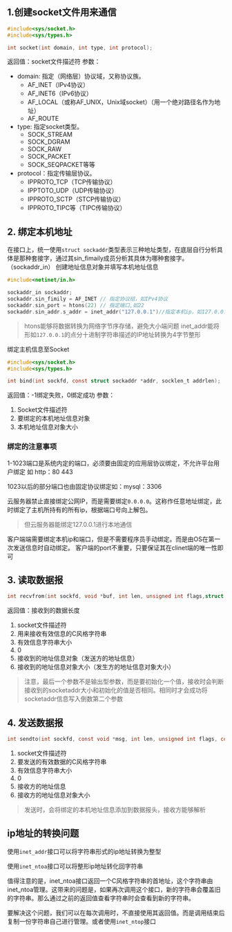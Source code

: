 ## 1.创建socket文件用来通信
```C
#include<sys/socket.h>
#include<sys/types.h>

int socket(int domain, int type, int protocol);
```
返回值：socket文件描述符
参数：
- domain: 指定（网络层）协议域，又称协议族。
	- AF_INET（IPv4协议）
	- AF_INET6（IPv6协议）
	- AF_LOCAL（或称AF_UNIX，Unix域socket）（用一个绝对路径名作为地址）
	- AF_ROUTE
- type: 指定socket类型。
	- SOCK_STREAM
	- SOCK_DGRAM
	- SOCK_RAW
	- SOCK_PACKET
	- SOCK_SEQPACKET等等
- protocol：指定传输层协议。
	- IPPROTO_TCP（TCP传输协议）
	- IPPTOTO_UDP（UDP传输协议）
	- IPPROTO_SCTP（STCP传输协议）
	- IPPROTO_TIPC等（TIPC传输协议）
## 2. 绑定本机地址
在接口上，统一使用`struct sockaddr`类型表示三种地址类型，在底层自行分析具体是那种套接字，通过其sin_fimaily成员分析其具体为哪种套接字。
（sockaddr_in）
创建地址信息对象并填写本机地址信息
```C
#include<netinet/in.h>

sockaddr_in sockaddr;
sockaddr.sin_fimily = AF_INET // 指定协议组，如IPv4协议
sockaddr.sin_port = htons(22) // 指定端口,如22
sockaddr.sin_addr.s_addr = inet_addr("127.0.0.1")//指定本机ip，如127.0.0.1
```
>htons能够将数据转换为网络字节序存储，避免大小端问题
>inet_addr能将形如`127.0.0.1`的点分十进制字符串描述的IP地址转换为4字节整形

绑定主机信息至Socket
```C
#include<sys/socket.h>
#include<sys/types.h>

int bind(int sockfd, const struct sockaddr *addr, socklen_t addrlen);
```
返回值：-1绑定失败，0绑定成功
参数：
1. Socket文件描述符
2. 要绑定的本机地址信息对象
3. 本机地址信息对象大小
### 绑定的注意事项
1-1023端口是系统内定的端口，必须要由固定的应用层协议绑定，不允许平台用户绑定
如 http：80 443
 
1023以后的部分端口也由固定协议绑定如：mysql：3306

云服务器禁止直接绑定公网IP，而是需要绑定`0.0.0.0`。这称作任意地址绑定，此时绑定了主机所持有的所有ip，根据端口号向上解包。

>但云服务器能绑定127.0.0.1进行本地通信

客户端端需要绑定本机ip和端口，但是不需要程序员手动绑定。而是由OS在第一次发送信息时自动绑定。
客户端的port不重要，只要保证其在clinet端的唯一性即可
## 3. 读取数据报

```C
int recvfrom(int sockfd, void *buf, int len, unsigned int flags,struct sockaddr *from, int *fromlen);
```
返回值：接收到的数据长度
1. socket文件描述符
2. 用来接收有效信息的C风格字符串
3. 有效信息字符串大小
4. 0
5. 接收到的地址信息对象（发送方的地址信息）
6. 接收到的地址信息对象大小（发生方的地址信息对象大小）

>注意，最后一个参数不是输出型参数，而是要初始化一个值，接收时会判断接收到的socketaddr大小和初始化的值是否相同。相同时才会成功将socketaddr信息写入倒数第二个参数

## 4. 发送数据报
```C
int sendto(int sockfd, const void *msg, int len, unsigned int flags, const struct sockaddr *to, int tolen);
```
1. socket文件描述符
2. 要发送的有效数据的C风格字符串
3. 有效信息字符串大小
4. 0
5. 接收方的地址信息
6. 接收方的地址信息对象大小

>发送时，会将绑定的本机地址信息添加到数据报头，接收方能够解析

## ip地址的转换问题

使用`inet_addr`接口可以将字符串形式的ip地址转换为整型

使用`inet_ntoa`接口可以将整形ip地址转化回字符串

值得注意的是，inet_ntoa接口返回一个C风格字符串的首地址，这个字符串由inet_ntoa管理。这带来的问题是，如果再次调用这个接口，新的字符串会覆盖旧的字符串。那么通过之前的返回值查看字符串时会查看到新的字符串。

要解决这个问题，我们可以在每次调用时，不直接使用其返回值。而是调用结束后复制一份字符串自己进行管理。或者使用`inet_ntop`接口